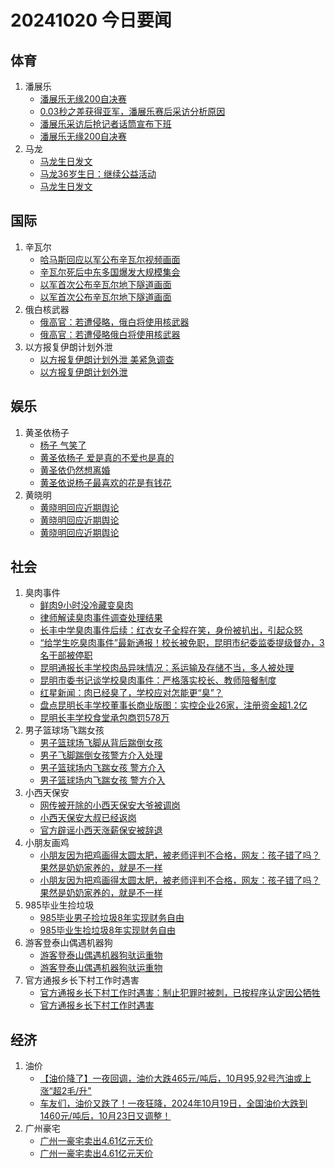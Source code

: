# 20241020 今日要闻

## 体育
1. 潘展乐
	- [潘展乐无缘200自决赛](https://www.google.com/search?q=%E6%BD%98%E5%B1%95%E4%B9%90%E6%97%A0%E7%BC%98200%E8%87%AA%E5%86%B3%E8%B5%9B)
	- [0.03秒之差获得亚军，潘展乐赛后采访分析原因](https://www.google.com/search?q=0.03%E7%A7%92%E4%B9%8B%E5%B7%AE%E8%8E%B7%E5%BE%97%E4%BA%9A%E5%86%9B%EF%BC%8C%E6%BD%98%E5%B1%95%E4%B9%90%E8%B5%9B%E5%90%8E%E9%87%87%E8%AE%BF%E5%88%86%E6%9E%90%E5%8E%9F%E5%9B%A0)
	- [潘展乐采访后抢记者话筒宣布下班](https://www.google.com/search?q=%E6%BD%98%E5%B1%95%E4%B9%90%E9%87%87%E8%AE%BF%E5%90%8E%E6%8A%A2%E8%AE%B0%E8%80%85%E8%AF%9D%E7%AD%92%E5%AE%A3%E5%B8%83%E4%B8%8B%E7%8F%AD)
	- [潘展乐无缘200自决赛](https://www.google.com/search?q=%E6%BD%98%E5%B1%95%E4%B9%90%E6%97%A0%E7%BC%98200%E8%87%AA%E5%86%B3%E8%B5%9B)
1. 马龙
	- [马龙生日发文](https://www.google.com/search?q=%E9%A9%AC%E9%BE%99%E7%94%9F%E6%97%A5%E5%8F%91%E6%96%87)
	- [马龙36岁生日：继续公益活动](https://www.google.com/search?q=%E9%A9%AC%E9%BE%9936%E5%B2%81%E7%94%9F%E6%97%A5%EF%BC%9A%E7%BB%A7%E7%BB%AD%E5%85%AC%E7%9B%8A%E6%B4%BB%E5%8A%A8)
	- [马龙生日发文](https://www.google.com/search?q=%E9%A9%AC%E9%BE%99%E7%94%9F%E6%97%A5%E5%8F%91%E6%96%87)
## 国际
1. 辛瓦尔
	- [哈马斯回应以军公布辛瓦尔视频画面](https://www.google.com/search?q=%E5%93%88%E9%A9%AC%E6%96%AF%E5%9B%9E%E5%BA%94%E4%BB%A5%E5%86%9B%E5%85%AC%E5%B8%83%E8%BE%9B%E7%93%A6%E5%B0%94%E8%A7%86%E9%A2%91%E7%94%BB%E9%9D%A2)
	- [辛瓦尔死后中东多国爆发大规模集会](https://www.google.com/search?q=%E8%BE%9B%E7%93%A6%E5%B0%94%E6%AD%BB%E5%90%8E%E4%B8%AD%E4%B8%9C%E5%A4%9A%E5%9B%BD%E7%88%86%E5%8F%91%E5%A4%A7%E8%A7%84%E6%A8%A1%E9%9B%86%E4%BC%9A)
	- [以军首次公布辛瓦尔地下隧道画面](https://www.google.com/search?q=%E4%BB%A5%E5%86%9B%E9%A6%96%E6%AC%A1%E5%85%AC%E5%B8%83%E8%BE%9B%E7%93%A6%E5%B0%94%E5%9C%B0%E4%B8%8B%E9%9A%A7%E9%81%93%E7%94%BB%E9%9D%A2)
	- [以军首次公布辛瓦尔地下隧道画面](https://www.google.com/search?q=%E4%BB%A5%E5%86%9B%E9%A6%96%E6%AC%A1%E5%85%AC%E5%B8%83%E8%BE%9B%E7%93%A6%E5%B0%94%E5%9C%B0%E4%B8%8B%E9%9A%A7%E9%81%93%E7%94%BB%E9%9D%A2)
1. 俄白核武器
	- [俄高官：若遭侵略，俄白将使用核武器](https://www.google.com/search?q=%E4%BF%84%E9%AB%98%E5%AE%98%EF%BC%9A%E8%8B%A5%E9%81%AD%E4%BE%B5%E7%95%A5%EF%BC%8C%E4%BF%84%E7%99%BD%E5%B0%86%E4%BD%BF%E7%94%A8%E6%A0%B8%E6%AD%A6%E5%99%A8)
	- [俄高官：若遭侵略俄白将使用核武器](https://www.google.com/search?q=%E4%BF%84%E9%AB%98%E5%AE%98%EF%BC%9A%E8%8B%A5%E9%81%AD%E4%BE%B5%E7%95%A5%E4%BF%84%E7%99%BD%E5%B0%86%E4%BD%BF%E7%94%A8%E6%A0%B8%E6%AD%A6%E5%99%A8)
1. 以方报复伊朗计划外泄
	- [以方报复伊朗计划外泄 美紧急调查](https://www.google.com/search?q=%E4%BB%A5%E6%96%B9%E6%8A%A5%E5%A4%8D%E4%BC%8A%E6%9C%97%E8%AE%A1%E5%88%92%E5%A4%96%E6%B3%84%20%E7%BE%8E%E7%B4%A7%E6%80%A5%E8%B0%83%E6%9F%A5)
	- [以方报复伊朗计划外泄](https://www.google.com/search?q=%E4%BB%A5%E6%96%B9%E6%8A%A5%E5%A4%8D%E4%BC%8A%E6%9C%97%E8%AE%A1%E5%88%92%E5%A4%96%E6%B3%84)
## 娱乐
1. 黄圣依杨子
	- [杨子 气笑了](https://www.google.com/search?q=%E6%9D%A8%E5%AD%90%20%E6%B0%94%E7%AC%91%E4%BA%86)
	- [黄圣依杨子 爱是真的不爱也是真的](https://www.google.com/search?q=%E9%BB%84%E5%9C%A3%E4%BE%9D%E6%9D%A8%E5%AD%90%20%E7%88%B1%E6%98%AF%E7%9C%9F%E7%9A%84%E4%B8%8D%E7%88%B1%E4%B9%9F%E6%98%AF%E7%9C%9F%E7%9A%84)
	- [黄圣依仍然想离婚](https://www.google.com/search?q=%E9%BB%84%E5%9C%A3%E4%BE%9D%E4%BB%8D%E7%84%B6%E6%83%B3%E7%A6%BB%E5%A9%9A)
	- [黄圣依说杨子最喜欢的花是有钱花](https://www.google.com/search?q=%E9%BB%84%E5%9C%A3%E4%BE%9D%E8%AF%B4%E6%9D%A8%E5%AD%90%E6%9C%80%E5%96%9C%E6%AC%A2%E7%9A%84%E8%8A%B1%E6%98%AF%E6%9C%89%E9%92%B1%E8%8A%B1)
1. 黄晓明
	- [黄晓明回应近期舆论](https://www.google.com/search?q=%E9%BB%84%E6%99%93%E6%98%8E%E5%9B%9E%E5%BA%94%E8%BF%91%E6%9C%9F%E8%88%86%E8%AE%BA)
	- [黄晓明回应近期舆论](https://www.google.com/search?q=%E9%BB%84%E6%99%93%E6%98%8E%E5%9B%9E%E5%BA%94%E8%BF%91%E6%9C%9F%E8%88%86%E8%AE%BA)
	- [黄晓明回应近期舆论](https://www.google.com/search?q=%E9%BB%84%E6%99%93%E6%98%8E%E5%9B%9E%E5%BA%94%E8%BF%91%E6%9C%9F%E8%88%86%E8%AE%BA)
## 社会
1. 臭肉事件
	- [鲜肉9小时没冷藏变臭肉](https://www.google.com/search?q=%E9%B2%9C%E8%82%899%E5%B0%8F%E6%97%B6%E6%B2%A1%E5%86%B7%E8%97%8F%E5%8F%98%E8%87%AD%E8%82%89)
	- [律师解读臭肉事件调查处理结果](https://www.google.com/search?q=%E5%BE%8B%E5%B8%88%E8%A7%A3%E8%AF%BB%E8%87%AD%E8%82%89%E4%BA%8B%E4%BB%B6%E8%B0%83%E6%9F%A5%E5%A4%84%E7%90%86%E7%BB%93%E6%9E%9C)
	- [长丰中学臭肉事件后续：红衣女子全程在笑，身份被扒出，引起众怒](https://www.google.com/search?q=%E9%95%BF%E4%B8%B0%E4%B8%AD%E5%AD%A6%E8%87%AD%E8%82%89%E4%BA%8B%E4%BB%B6%E5%90%8E%E7%BB%AD%EF%BC%9A%E7%BA%A2%E8%A1%A3%E5%A5%B3%E5%AD%90%E5%85%A8%E7%A8%8B%E5%9C%A8%E7%AC%91%EF%BC%8C%E8%BA%AB%E4%BB%BD%E8%A2%AB%E6%89%92%E5%87%BA%EF%BC%8C%E5%BC%95%E8%B5%B7%E4%BC%97%E6%80%92)
	- [“给学生吃臭肉事件”最新通报！校长被免职，昆明市纪委监委提级督办，3名干部被停职](https://www.google.com/search?q=%E2%80%9C%E7%BB%99%E5%AD%A6%E7%94%9F%E5%90%83%E8%87%AD%E8%82%89%E4%BA%8B%E4%BB%B6%E2%80%9D%E6%9C%80%E6%96%B0%E9%80%9A%E6%8A%A5%EF%BC%81%E6%A0%A1%E9%95%BF%E8%A2%AB%E5%85%8D%E8%81%8C%EF%BC%8C%E6%98%86%E6%98%8E%E5%B8%82%E7%BA%AA%E5%A7%94%E7%9B%91%E5%A7%94%E6%8F%90%E7%BA%A7%E7%9D%A3%E5%8A%9E%EF%BC%8C3%E5%90%8D%E5%B9%B2%E9%83%A8%E8%A2%AB%E5%81%9C%E8%81%8C)
	- [昆明通报长丰学校肉品异味情况：系运输及存储不当，多人被处理](https://www.google.com/search?q=%E6%98%86%E6%98%8E%E9%80%9A%E6%8A%A5%E9%95%BF%E4%B8%B0%E5%AD%A6%E6%A0%A1%E8%82%89%E5%93%81%E5%BC%82%E5%91%B3%E6%83%85%E5%86%B5%EF%BC%9A%E7%B3%BB%E8%BF%90%E8%BE%93%E5%8F%8A%E5%AD%98%E5%82%A8%E4%B8%8D%E5%BD%93%EF%BC%8C%E5%A4%9A%E4%BA%BA%E8%A2%AB%E5%A4%84%E7%90%86)
	- [昆明市委书记谈学校臭肉事件：严格落实校长、教师陪餐制度](https://www.google.com/search?q=%E6%98%86%E6%98%8E%E5%B8%82%E5%A7%94%E4%B9%A6%E8%AE%B0%E8%B0%88%E5%AD%A6%E6%A0%A1%E8%87%AD%E8%82%89%E4%BA%8B%E4%BB%B6%EF%BC%9A%E4%B8%A5%E6%A0%BC%E8%90%BD%E5%AE%9E%E6%A0%A1%E9%95%BF%E3%80%81%E6%95%99%E5%B8%88%E9%99%AA%E9%A4%90%E5%88%B6%E5%BA%A6)
	- [红星新闻：肉已经臭了，学校应对怎能更“臭”？](https://www.google.com/search?q=%E7%BA%A2%E6%98%9F%E6%96%B0%E9%97%BB%EF%BC%9A%E8%82%89%E5%B7%B2%E7%BB%8F%E8%87%AD%E4%BA%86%EF%BC%8C%E5%AD%A6%E6%A0%A1%E5%BA%94%E5%AF%B9%E6%80%8E%E8%83%BD%E6%9B%B4%E2%80%9C%E8%87%AD%E2%80%9D%EF%BC%9F)
	- [盘点昆明长丰学校董事长商业版图：实控企业26家，注册资金超1.2亿](https://www.google.com/search?q=%E7%9B%98%E7%82%B9%E6%98%86%E6%98%8E%E9%95%BF%E4%B8%B0%E5%AD%A6%E6%A0%A1%E8%91%A3%E4%BA%8B%E9%95%BF%E5%95%86%E4%B8%9A%E7%89%88%E5%9B%BE%EF%BC%9A%E5%AE%9E%E6%8E%A7%E4%BC%81%E4%B8%9A26%E5%AE%B6%EF%BC%8C%E6%B3%A8%E5%86%8C%E8%B5%84%E9%87%91%E8%B6%851.2%E4%BA%BF)
	- [昆明长丰学校食堂承包商罚578万](https://www.google.com/search?q=%E6%98%86%E6%98%8E%E9%95%BF%E4%B8%B0%E5%AD%A6%E6%A0%A1%E9%A3%9F%E5%A0%82%E6%89%BF%E5%8C%85%E5%95%86%E7%BD%9A578%E4%B8%87)
1. 男子篮球场飞踹女孩
	- [男子篮球场飞脚从背后踹倒女孩](https://www.google.com/search?q=%E7%94%B7%E5%AD%90%E7%AF%AE%E7%90%83%E5%9C%BA%E9%A3%9E%E8%84%9A%E4%BB%8E%E8%83%8C%E5%90%8E%E8%B8%B9%E5%80%92%E5%A5%B3%E5%AD%A9)
	- [男子飞脚踹倒女孩警方介入处理](https://www.google.com/search?q=%E7%94%B7%E5%AD%90%E9%A3%9E%E8%84%9A%E8%B8%B9%E5%80%92%E5%A5%B3%E5%AD%A9%E8%AD%A6%E6%96%B9%E4%BB%8B%E5%85%A5%E5%A4%84%E7%90%86)
	- [男子篮球场内飞踹女孩 警方介入](https://www.google.com/search?q=%E7%94%B7%E5%AD%90%E7%AF%AE%E7%90%83%E5%9C%BA%E5%86%85%E9%A3%9E%E8%B8%B9%E5%A5%B3%E5%AD%A9%20%E8%AD%A6%E6%96%B9%E4%BB%8B%E5%85%A5)
	- [男子篮球场内飞踹女孩 警方介入](https://www.google.com/search?q=%E7%94%B7%E5%AD%90%E7%AF%AE%E7%90%83%E5%9C%BA%E5%86%85%E9%A3%9E%E8%B8%B9%E5%A5%B3%E5%AD%A9%20%E8%AD%A6%E6%96%B9%E4%BB%8B%E5%85%A5)
1. 小西天保安
	- [网传被开除的小西天保安大爷被调岗](https://www.google.com/search?q=%E7%BD%91%E4%BC%A0%E8%A2%AB%E5%BC%80%E9%99%A4%E7%9A%84%E5%B0%8F%E8%A5%BF%E5%A4%A9%E4%BF%9D%E5%AE%89%E5%A4%A7%E7%88%B7%E8%A2%AB%E8%B0%83%E5%B2%97)
	- [小西天保安大叔已经返岗](https://www.google.com/search?q=%E5%B0%8F%E8%A5%BF%E5%A4%A9%E4%BF%9D%E5%AE%89%E5%A4%A7%E5%8F%94%E5%B7%B2%E7%BB%8F%E8%BF%94%E5%B2%97)
	- [官方辟谣小西天涨薪保安被辞退](https://www.google.com/search?q=%E5%AE%98%E6%96%B9%E8%BE%9F%E8%B0%A3%E5%B0%8F%E8%A5%BF%E5%A4%A9%E6%B6%A8%E8%96%AA%E4%BF%9D%E5%AE%89%E8%A2%AB%E8%BE%9E%E9%80%80)
1. 小朋友画鸡
	- [小朋友因为把鸡画得太圆太肥，被老师评判不合格，网友：孩子错了吗？果然是奶奶家养的，就是不一样](https://www.google.com/search?q=%E5%B0%8F%E6%9C%8B%E5%8F%8B%E5%9B%A0%E4%B8%BA%E6%8A%8A%E9%B8%A1%E7%94%BB%E5%BE%97%E5%A4%AA%E5%9C%86%E5%A4%AA%E8%82%A5%EF%BC%8C%E8%A2%AB%E8%80%81%E5%B8%88%E8%AF%84%E5%88%A4%E4%B8%8D%E5%90%88%E6%A0%BC%EF%BC%8C%E7%BD%91%E5%8F%8B%EF%BC%9A%E5%AD%A9%E5%AD%90%E9%94%99%E4%BA%86%E5%90%97%EF%BC%9F%E6%9E%9C%E7%84%B6%E6%98%AF%E5%A5%B6%E5%A5%B6%E5%AE%B6%E5%85%BB%E7%9A%84%EF%BC%8C%E5%B0%B1%E6%98%AF%E4%B8%8D%E4%B8%80%E6%A0%B7)
	- [小朋友因为把鸡画得太圆太肥，被老师评判不合格，网友：孩子错了吗？果然是奶奶家养的，就是不一样](https://www.google.com/search?q=%E5%B0%8F%E6%9C%8B%E5%8F%8B%E5%9B%A0%E4%B8%BA%E6%8A%8A%E9%B8%A1%E7%94%BB%E5%BE%97%E5%A4%AA%E5%9C%86%E5%A4%AA%E8%82%A5%EF%BC%8C%E8%A2%AB%E8%80%81%E5%B8%88%E8%AF%84%E5%88%A4%E4%B8%8D%E5%90%88%E6%A0%BC%EF%BC%8C%E7%BD%91%E5%8F%8B%EF%BC%9A%E5%AD%A9%E5%AD%90%E9%94%99%E4%BA%86%E5%90%97%EF%BC%9F%E6%9E%9C%E7%84%B6%E6%98%AF%E5%A5%B6%E5%A5%B6%E5%AE%B6%E5%85%BB%E7%9A%84%EF%BC%8C%E5%B0%B1%E6%98%AF%E4%B8%8D%E4%B8%80%E6%A0%B7)
1. 985毕业生捡垃圾
	- [985毕业男子捡垃圾8年实现财务自由](https://www.google.com/search?q=985%E6%AF%95%E4%B8%9A%E7%94%B7%E5%AD%90%E6%8D%A1%E5%9E%83%E5%9C%BE8%E5%B9%B4%E5%AE%9E%E7%8E%B0%E8%B4%A2%E5%8A%A1%E8%87%AA%E7%94%B1)
	- [985毕业生捡垃圾8年实现财务自由](https://www.google.com/search?q=985%E6%AF%95%E4%B8%9A%E7%94%9F%E6%8D%A1%E5%9E%83%E5%9C%BE8%E5%B9%B4%E5%AE%9E%E7%8E%B0%E8%B4%A2%E5%8A%A1%E8%87%AA%E7%94%B1)
1. 游客登泰山偶遇机器狗
	- [游客登泰山偶遇机器狗驮运重物](https://www.google.com/search?q=%E6%B8%B8%E5%AE%A2%E7%99%BB%E6%B3%B0%E5%B1%B1%E5%81%B6%E9%81%87%E6%9C%BA%E5%99%A8%E7%8B%97%E9%A9%AE%E8%BF%90%E9%87%8D%E7%89%A9)
	- [游客登泰山偶遇机器狗驮运重物](https://www.google.com/search?q=%E6%B8%B8%E5%AE%A2%E7%99%BB%E6%B3%B0%E5%B1%B1%E5%81%B6%E9%81%87%E6%9C%BA%E5%99%A8%E7%8B%97%E9%A9%AE%E8%BF%90%E9%87%8D%E7%89%A9)
1. 官方通报乡长下村工作时遇害
	- [官方通报乡长下村工作时遇害：制止犯罪时被刺，已按程序认定因公牺牲](https://www.google.com/search?q=%E5%AE%98%E6%96%B9%E9%80%9A%E6%8A%A5%E4%B9%A1%E9%95%BF%E4%B8%8B%E6%9D%91%E5%B7%A5%E4%BD%9C%E6%97%B6%E9%81%87%E5%AE%B3%EF%BC%9A%E5%88%B6%E6%AD%A2%E7%8A%AF%E7%BD%AA%E6%97%B6%E8%A2%AB%E5%88%BA%EF%BC%8C%E5%B7%B2%E6%8C%89%E7%A8%8B%E5%BA%8F%E8%AE%A4%E5%AE%9A%E5%9B%A0%E5%85%AC%E7%89%BA%E7%89%B2)
	- [官方通报乡长下村工作时遇害](https://www.google.com/search?q=%E5%AE%98%E6%96%B9%E9%80%9A%E6%8A%A5%E4%B9%A1%E9%95%BF%E4%B8%8B%E6%9D%91%E5%B7%A5%E4%BD%9C%E6%97%B6%E9%81%87%E5%AE%B3)
## 经济
1. 油价
	- [【油价降了】一夜回调，油价大跌465元/吨后，10月95,92号汽油或上涨“超2毛/升"](https://www.google.com/search?q=%E3%80%90%E6%B2%B9%E4%BB%B7%E9%99%8D%E4%BA%86%E3%80%91%E4%B8%80%E5%A4%9C%E5%9B%9E%E8%B0%83%EF%BC%8C%E6%B2%B9%E4%BB%B7%E5%A4%A7%E8%B7%8C465%E5%85%83/%E5%90%A8%E5%90%8E%EF%BC%8C10%E6%9C%8895%2C92%E5%8F%B7%E6%B1%BD%E6%B2%B9%E6%88%96%E4%B8%8A%E6%B6%A8%E2%80%9C%E8%B6%852%E6%AF%9B/%E5%8D%87%22)
	- [车友们，油价又跌了！一夜狂降，2024年10月19日，全国油价大跌到1460元/吨后，10月23日又调整！](https://www.google.com/search?q=%E8%BD%A6%E5%8F%8B%E4%BB%AC%EF%BC%8C%E6%B2%B9%E4%BB%B7%E5%8F%88%E8%B7%8C%E4%BA%86%EF%BC%81%E4%B8%80%E5%A4%9C%E7%8B%82%E9%99%8D%EF%BC%8C2024%E5%B9%B410%E6%9C%8819%E6%97%A5%EF%BC%8C%E5%85%A8%E5%9B%BD%E6%B2%B9%E4%BB%B7%E5%A4%A7%E8%B7%8C%E5%88%B01460%E5%85%83/%E5%90%A8%E5%90%8E%EF%BC%8C10%E6%9C%8823%E6%97%A5%E5%8F%88%E8%B0%83%E6%95%B4%EF%BC%81)
1. 广州豪宅
	- [广州一豪宅卖出4.61亿元天价](https://www.google.com/search?q=%E5%B9%BF%E5%B7%9E%E4%B8%80%E8%B1%AA%E5%AE%85%E5%8D%96%E5%87%BA4.61%E4%BA%BF%E5%85%83%E5%A4%A9%E4%BB%B7)
	- [广州一豪宅卖出4.61亿元天价](https://www.google.com/search?q=%E5%B9%BF%E5%B7%9E%E4%B8%80%E8%B1%AA%E5%AE%85%E5%8D%96%E5%87%BA4.61%E4%BA%BF%E5%85%83%E5%A4%A9%E4%BB%B7)
